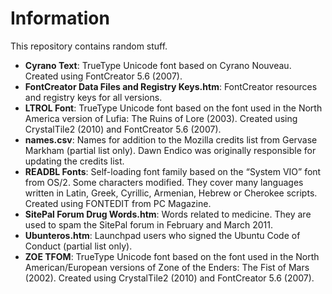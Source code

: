 # Information
This repository contains random stuff.
* **Cyrano Text**: TrueType Unicode font based on Cyrano Nouveau. Created using FontCreator 5.6 (2007).
* **FontCreator Data Files and Registry Keys.htm**: FontCreator resources and registry keys for all versions.
* **LTROL Font**: TrueType Unicode font based on the font used in the North America version of Lufia: The Ruins of Lore (2003). Created using CrystalTile2 (2010) and FontCreator 5.6 (2007).
* **names.csv**: Names for addition to the Mozilla credits list from Gervase Markham (partial list only). Dawn Endico was originally responsible for updating the credits list.
* **READBL Fonts**: Self-loading font family based on the “System VIO” font from OS/2. Some characters modified. They cover many languages written in Latin, Greek, Cyrillic, Armenian, Hebrew or Cherokee scripts. Created using FONTEDIT from PC Magazine.
* **SitePal Forum Drug Words.htm**: Words related to medicine. They are used to spam the SitePal forum in February and March 2011.
* **Ubunteros.htm**: Launchpad users who signed the Ubuntu Code of Conduct (partial list only).
* **ZOE TFOM**: TrueType Unicode font based on the font used in the North American/European versions of Zone of the Enders: The Fist of Mars (2002). Created using CrystalTile2 (2010) and FontCreator 5.6 (2007).

